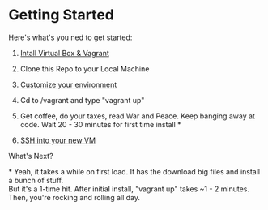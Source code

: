 # Getting Started 

Here's what's you ned to get started:

1. [Intall Virtual Box & Vagrant](install-virtual-box-vagrant.md)

2. Clone this Repo to your Local Machine

3. [Customize your environment](customize-environment.md)

4. Cd to <local-repo-folder>/vagrant and type "vagrant up"
    
5. Get coffee, do your taxes, read War and Peace.  Keep banging away at code.  Wait 20 - 30 minutes for first time install *

6. [SSH into your new VM](ssh-into-vm.md)

What's Next?

\* Yeah, it takes a while on first load.  It has the download big files and install a bunch of stuff.  
But it's a 1-time hit.  After initial install, "vagrant up" takes ~1 - 2 minutes.  Then, you're rocking and rolling all day.

